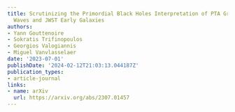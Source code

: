 ```yaml
---
title: Scrutinizing the Primordial Black Holes Interpretation of PTA Gravitational
  Waves and JWST Early Galaxies
authors:
- Yann Gouttenoire
- Sokratis Trifinopoulos
- Georgios Valogiannis
- Miguel Vanvlasselaer
date: '2023-07-01'
publishDate: '2024-02-12T21:03:13.044187Z'
publication_types:
- article-journal
links:
- name: arXiv
  url: https://arxiv.org/abs/2307.01457
---
```

